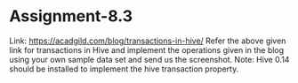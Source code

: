 # Assignment-8.3

Link: https://acadgild.com/blog/transactions-in-hive/
Refer the above given link for transactions in Hive and implement the operations given in the blog using
your own sample data set and send us the screenshot.
Note: Hive 0.14 should be installed to implement the hive transaction property.
